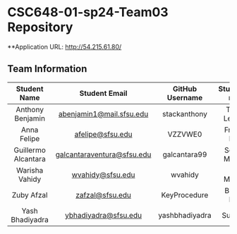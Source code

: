 # CSC648-01-sp24-Team03 Repository

**Application URL: http://54.215.61.80/

## Team Information

| Student Name | Student Email | GitHub Username | Student's role |
| :------------------: | :-----------: | :-------------: | :------------: |
|   Anthony Benjamin   | abenjamin1@mail.sfsu.edu |      stackanthony       |  Team Leader   |
|     Anna Felipe      | afelipe@sfsu.edu |     VZZVWE0     |   Front-End    |
|  Guillermo Alcantara | galcantaraventura@sfsu.edu |      galcantara99       |    Scrum Master    |
|    Warisha Vahidy    | wvahidy@sfsu.edu |      wvahidy       |   Git Master   |
|      Zuby Afzal      | zafzal@sfsu.edu |      KeyProcedure       |  Back-End  |
|   Yash Bhadiyadra   | ybhadiyadra@sfsu.edu |      yashbhadiyadra       |    Support     |
